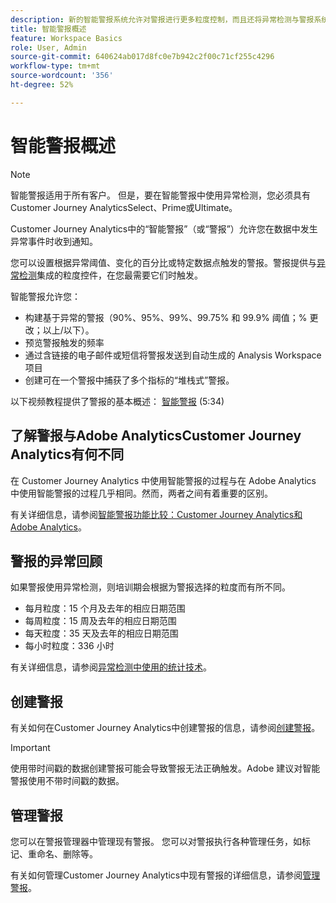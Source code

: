 ```yaml
---
description: 新的智能警报系统允许对警报进行更多粒度控制，而且还将异常检测与警报系统集成在一起。
title: 智能警报概述
feature: Workspace Basics
role: User, Admin
source-git-commit: 640624ab017d8fc0e7b942c2f00c71cf255c4296
workflow-type: tm+mt
source-wordcount: '356'
ht-degree: 52%

---
```


# 智能警报概述

>[!NOTE]
>
>智能警报适用于所有客户。 但是，要在智能警报中使用异常检测，您必须具有Customer Journey AnalyticsSelect、Prime或Ultimate。

Customer Journey Analytics中的“智能警报”（或“警报”）允许您在数据中发生异常事件时收到通知。

您可以设置根据异常阈值、变化的百分比或特定数据点触发的警报。警报提供与[异常检测](/help/analysis-workspace/c-anomaly-detection/anomaly-detection.md)集成的粒度控件，在您最需要它们时触发。

智能警报允许您：

* 构建基于异常的警报（90%、95%、99%、99.75% 和 99.9% 阈值；% 更改；以上/以下）。
* 预览警报触发的频率
* 通过含链接的电子邮件或短信将警报发送到自动生成的 Analysis Workspace 项目
* 创建可在一个警报中捕获了多个指标的“堆栈式”警报。

以下视频教程提供了警报的基本概述： [智能警报](https://experienceleague.adobe.com/docs/analytics-learn/tutorials/data-science/intelligent-alerts.html?lang=zh-Hans) (5:34)

## 了解警报与Adobe AnalyticsCustomer Journey Analytics有何不同

在 Customer Journey Analytics 中使用智能警报的过程与在 Adobe Analytics 中使用智能警报的过程几乎相同。然而，两者之间有着重要的区别。

有关详细信息，请参阅[智能警报功能比较：Customer Journey Analytics和Adobe Analytics](/help/components/c-intelligent-alerts/alerts-feature-comparison.md)。

## 警报的异常回顾

如果警报使用异常检测，则培训期会根据为警报选择的粒度而有所不同。

* 每月粒度：15 个月及去年的相应日期范围
* 每周粒度：15 周及去年的相应日期范围
* 每天粒度：35 天及去年的相应日期范围
* 每小时粒度：336 小时

有关详细信息，请参阅[异常检测中使用的统计技术](/help/analysis-workspace/c-anomaly-detection/statistics-anomaly-detection.md)。

## 创建警报

有关如何在Customer Journey Analytics中创建警报的信息，请参阅[创建警报](/help/components/c-intelligent-alerts/alert-builder.md)。

>[!IMPORTANT]
>
>使用带时间戳的数据创建警报可能会导致警报无法正确触发。Adobe 建议对智能警报使用不带时间戳的数据。

## 管理警报

您可以在警报管理器中管理现有警报。 您可以对警报执行各种管理任务，如标记、重命名、删除等。

有关如何管理Customer Journey Analytics中现有警报的详细信息，请参阅[管理警报](/help/components/c-intelligent-alerts/alert-manager.md)。

